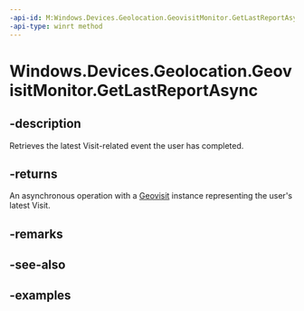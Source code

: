 ```yaml
---
-api-id: M:Windows.Devices.Geolocation.GeovisitMonitor.GetLastReportAsync
-api-type: winrt method
---
```


<!-- Method syntax.
public IAsyncOperation<Geovisit> GeovisitMonitor.GetLastReportAsync()
-->

# Windows.Devices.Geolocation.GeovisitMonitor.GetLastReportAsync

## -description
Retrieves the latest Visit-related event the user has completed.

## -returns
An asynchronous operation with a [Geovisit](Geovisit.md) instance representing the user's latest Visit.

## -remarks

## -see-also

## -examples

